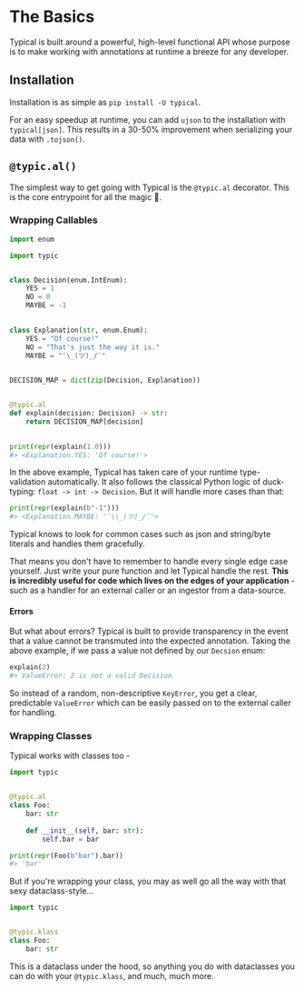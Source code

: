 # The Basics

Typical is built around a powerful, high-level functional API whose
purpose is to make working with annotations at runtime a breeze for
any developer.

## Installation

Installation is as simple as `pip install -U typical`.

For an easy speedup at runtime, you can add `ujson` to the
installation with `typical[json]`. This results in a 30-50%
improvement when serializing your data with `.tojson()`.


## `@typic.al()`

The simplest way to get going with Typical is the `@typic.al`
decorator. This is the core entrypoint for all the magic
:crystal_ball:.

### Wrapping Callables

```python
import enum

import typic


class Decision(enum.IntEnum):
    YES = 1
    NO = 0
    MAYBE = -1
    

class Explanation(str, enum.Enum):
    YES = "Of course!"
    NO = "That's just the way it is."
    MAYBE = "¯\_(ツ)_/¯"
    

DECISION_MAP = dict(zip(Decision, Explanation))


@typic.al
def explain(decision: Decision) -> str:
    return DECISION_MAP[decision]
  

print(repr(explain(1.0)))
#> <Explanation.YES: 'Of course!'>

```

In the above example, Typical has taken care of your runtime
type-validation automatically. It also follows the classical Python
logic of duck-typing: `float -> int -> Decision`. But it will handle
more cases than that:

```python
print(repr(explain(b"-1")))
#> <Explanation.MAYBE: '¯\\_(ツ)_/¯'>
```

Typical knows to look for common cases such as json and string/byte
literals and handles them gracefully.

That means you don't have to remember to handle every single edge case
yourself. Just write your pure function and let Typical handle the
rest. **This is incredibly useful for code which lives on the edges of
your application** - such as a handler for an external caller or an
ingestor from a data-source.

#### Errors

But what about errors? Typical is built to provide transparency in
the event that a value cannot be transmuted into the expected
annotation. Taking the above example, if we pass a value not defined
by our `Decsion` enum:

```python
explain(2)
#> ValueError: 2 is not a valid Decision
```

So instead of a random, non-descriptive `KeyError`, you get a clear,
predictable `ValueError` which can be easily passed on to the external
caller for handling.

### Wrapping Classes

Typical works with classes too -

```python
import typic


@typic.al
class Foo:
    bar: str
        
    def __init__(self, bar: str):
        self.bar = bar

print(repr(Foo(b"bar").bar))
#> 'bar'
```

But if you're wrapping your class, you may as well go all the way with
that sexy dataclass-style...

```python
import typic


@typic.klass
class Foo:
    bar: str


```

This is a dataclass under the hood, so anything you do with
dataclasses you can do with your `@typic.klass`, and much, much more.
